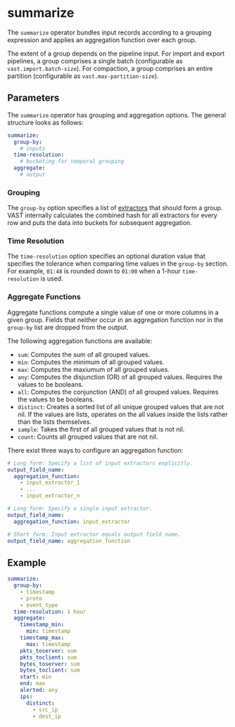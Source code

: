 # summarize

The `summarize` operator bundles input records according to a grouping
expression and applies an aggregation function over each group.

The extent of a group depends on the pipeline input. For import and export
pipelines, a group comprises a single batch (configurable as
`vast.import.batch-size`). For compaction, a group comprises an entire partition
(configurable as `vast.max-partition-size`).

## Parameters

The `summarize` operator has grouping and aggregation options. The general
structure looks as follows:

```yaml
summarize:
  group-by:
    # inputs
  time-resolution:
    # bucketing for temporal grouping
  aggregate:
    # output 
```

### Grouping

The `group-by` option specifies a list of
[extractors](/docs/understand-vast/query-language/expressions#extractors) that
should form a group. VAST internally calculates the combined hash for all
extractors for every row and puts the data into buckets for subsequent
aggregation.

### Time Resolution

The `time-resolution` option specifies an optional duration value that specifies
the tolerance when comparing time values in the `group-by` section. For example,
`01:48` is rounded down to `01:00` when a 1-hour `time-resolution` is used.

### Aggregate Functions

Aggregate functions compute a single value of one or more columns in a given
group. Fields that neither occur in an aggregation function nor in the
`group-by` list are dropped from the output.

The following aggregation functions are available:
- `sum`: Computes the sum of all grouped values.
- `min`: Computes the minimum of all grouped values.
- `max`: Computes the maxiumum of all grouped values.
- `any`: Computes the disjunction (OR) of all grouped values. Requires the
  values to be booleans.
- `all`: Computes the conjunction (AND) of all grouped values. Requires the
  values to be booleans.
- `distinct`: Creates a sorted list of all unique grouped values that are not
  nil. If the values are lists, operates on the all values inside the lists
  rather than the lists themselves.
- `sample`: Takes the first of all grouped values that is not nil.
- `count`: Counts all grouped values that are not nil.

There exist three ways to configure an aggregation function:

```yaml
# Long form: Specify a list of input extractors explicitly.
output_field_name:
  aggregation_function:
    - input_extractor_1
    - ...
    - input_extractor_n

# Long form: Specify a single input extractor.
output_field_name:
  aggregation_function: input_extractor

# Short form: Input extractor equals output field name.
output_field_name: aggregation_function
```

## Example

```yaml
summarize:
  group-by:
    - timestamp
    - proto
    - event_type
  time-resolution: 1 hour
  aggregate:
    timestamp_min:
      min: timestamp
    timestamp_max:
      max: timestamp
    pkts_toserver: sum
    pkts_toclient: sum
    bytes_toserver: sum
    bytes_toclient: sum
    start: min
    end: max
    alerted: any
    ips:
      distinct:
        - src_ip
        - dest_ip
```
